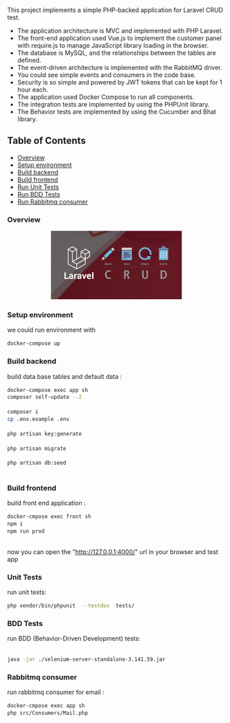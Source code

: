 This project implements a simple PHP-backed application for Laravel CRUD test. 

* The application architecture is MVC and implemented with PHP Laravel.
* The front-end application used Vue.js to implement the customer panel with require.js to manage JavaScript library loading in the browser.
* The database is MySQL, and the relationships between the tables are defined.
* The event-driven architecture is implemented with the RabbitMQ driver.
* You could see simple events and consumers in the code base.
* Security is so simple and powered by JWT tokens that can be kept for 1 hour each.
* The application used Docker Compose to run all components. 
* The integration tests are implemented by using the PHPUnit library. 
* The Behavior tests are implemented by using the Cucumber and Bhat library. 

## Table of Contents
- [Overview](#overview)
- [Setup environment](#setup-environment)
- [Build backend](#build-backend)
- [Build frontend](#build-frontend)
- [Run Unit Tests](#unit-tests)
- [Run BDD Tests](#bdd-tests)
- [Run Rabbitmq consumer](#rabbitmq-consumer)

### Overview
<p align="center"><img src="doc/overview.jpg" width="60%"/></p>

### Setup environment

we could run environment with 
	
```sh
docker-compose up
``` 

### Build backend
build data base tables and default data : 

```sh
docker-compose exec app sh 
composer self-update --2

composer i
cp .env.example .env

php artisan key:generate

php artisan migrate

php artisan db:seed
 
```


### Build frontend
build front end application  : 

```sh
docker-cmpose exec front sh 
npm i
npm run prod
 
```

now you can open the "http://127.0.0.1:4000/" url in your browser and test app

### Unit Tests
run unit tests: 

```sh
php vendor/bin/phpunit  --testdox  tests/ 
```

### BDD Tests
run BDD (Behavior-Driven Development) tests: 

```sh

java -jar ./selenium-server-standalone-3.141.59.jar


```


### Rabbitmq consumer

run rabbitmq consumer for email : 
```sh
docker-cmpose exec app sh 
php src/Consumers/Mail.php
 
```




